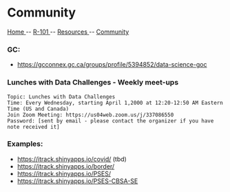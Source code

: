 
# Community

[ Home ](https://IVI-M.github.io/R-Ottawa/) -- [ R-101 ](r101.md) --  [ Resources ](resources.md) -- [ Community ](community.md) 


### GC:

- https://gcconnex.gc.ca/groups/profile/5394852/data-science-goc


### Lunches with Data Challenges - Weekly meet-ups
```
Topic: Lunches with Data Challenges
Time: Every Wednesday, starting April 1,2000 at 12:20-12:50 AM Eastern Time (US and Canada)
Join Zoom Meeting: https://us04web.zoom.us/j/337086550
Password: [sent by email - please contact the organizer if you have note received it]
```

### Examples:

- https://itrack.shinyapps.io/covid/ (tbd)
- https://itrack.shinyapps.io/border/
- https://itrack.shinyapps.io/PSES/
- https://itrack.shinyapps.io/PSES-CBSA-SE
